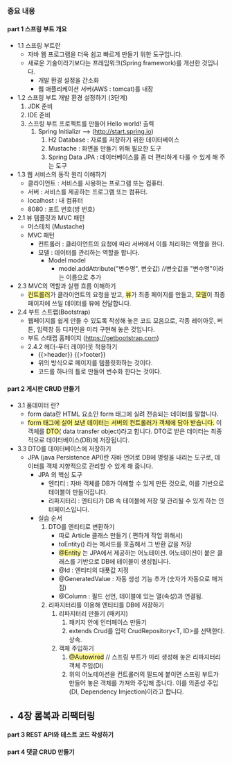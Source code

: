 
### 중요 내용

#### part 1 스프링 부트 개요
- 1.1 스프링 부트란
	- 자바 웹 프로그램을 더욱 쉽고 빠르게 만들기 위한 도구입니다.
	-  새로운 기술이라기보다는 프레임워크(Spring framework)를 개선한 것입니다.
		- 개발 환경 설정을 간소화
		- 웹 애플리케이션 서버(AWS : tomcat)를 내장
- 1.2 스프링 부트 개발 환경 설정하기 (3단계)
	1. JDK 준비
	2. IDE 준비
	3. 스프링 부트 프로젝트를 만들어 Hello world! 출력
		1. Spring Initializr --> (http://start.spring.io)
			1. H2 Database : 자료를 저장하기 위한 데이터베이스
			2. Mustache : 화면을 만들기 위해 필요한 도구
			3. Spring Data JPA : 데이터베이스를 좀 더 편리하게 다룰 수 있게 해 주는 도구
- 1.3 웹 서비스의 동작 원리 이해하기
	- 클라이언트 : 서비스를 사용하는 프로그램 또는 컴퓨터.
	- 서버 : 서비스를 제공하는 프로그램 또는 컴퓨터.
	- localhost : 내 컴퓨터
	- 8080 : 포트 번호(방 번호)
- 2.1 뷰 템플릿과 MVC 패턴
	- 머스테치 (Mustache)
	- MVC 패턴
		- 컨트롤러 : 클라이언트의 요청에 따라 서버에서 이를 처리하는 역할을 한다.
		- 모델 : 데이터를 관리하는 역할을 합니다.
			- Model model
				- model.addAttribute("변수명", 변숫값) //변숫값을 "변수명"이라는 이름으로 추가
- 2.3 MVC의 역할과 실행 흐름 이해하기
	- <span style="background:#fff88f">컨트롤러</span>가 클라이언트의 요청을 받고, <span style="background:#fff88f">뷰</span>가 최종 페이지를 만들고, <span style="background:#fff88f">모델</span>이 최종 페이지에 쓰일 데이터를 뷰에 전달합니다.
- 2.4 부트 스트랩(Bootstrap)
	- 웹페이지를 쉽게 만들 수 있도록 작성해 놓은 코드 모음으로, 각종 레이아웃, 버튼, 입력창 등 디자인을 미리 구현해 놓은 것입니다.
	- 부트 스태랩 홈페이지 (https://getbootstrap.com)
	- 2.4.2  헤더-푸터 레이아웃 적용하기
		- {{>header}}  {{>footer}}
		- 위의 방식으로 페이지를 템플릿화하는 것이다.
		- 코드를 하나의 틀로 만들어 변수화 한다는 것이다.

#### part 2 게시판 CRUD 만들기
- 3.1 폼데이터 란?
	- form data란 HTML 요소인 form 태그에 실려 전송되는 데이터를 말합니다.
	- <span style="background:#fff88f">form 태그에 실어 보낸 데이터는 서버의 컨트롤러가 객체에 담아 받습니다.</span> 이 객체를 <span style="background:#fff88f">DTO</span>( data transfer object)라고 합니다. DTO로 받은 데이터는 최종적으로 데이터베이스(DB)에 저장됩니다.
- 3.3 DTO를 데이터베이스에 저장하기
	- JPA (java Persistence API)란 자바 언어로 DB에 명령을 내리는 도구로, 데이터를 객체 지향적으로 관리할 수 있게 해 줍니다.
		- JPA 의 핵심 도구
			- 엔티티 : 자바 객체를 DB가 이해할 수 있게 만든 것으로, 이를 기반으로 테이블이 만들어집니다.
			- 리파지터리 : 엔티티가 DB 속 테이블에 저장 및 관리될 수 있게 하는 인터페이스입니다.
		- 실습 순서
			1. DTO를 엔티티로 변환하기
				- 따로 Article 클래스 만들기 ( 편하게 작업 위해서) 
				- toEntity() 라는 메서드를 호출해서 그 반환 값을 저장
				- <span style="background:#fff88f">@Entity</span> 는 JPA에서 제공하는 어노테이션. 어노테이션이 붙은 클래스를 기반으로 DB에 테이블이 생성됩니다.
				- @Id : 엔티티의 대푯값 지정
				- @GeneratedValue : 자동 생성 기능 추가 (숫자가 자동으로 매겨짐)
				- @Column : 필드 선언, 테이블에 있는 열(속성)과 연결됨.
			2. 리파지터리를 이용해 엔티티를 DB에 저장하기
				1. 리파지터리 만들기 (패키지)
					1. 패키지 안에 인터페이스 만들기
					2.  extends Crud를 입력  CrudRepository<T, ID>를 선택한다. 상속.
				2.  객체 주입하기
					1. <span style="background:#fff88f">@Autowired</span> // 스프링 부트가 미리 생성해 놓은 리파지터리 객체 주입(DI)
					2. 위의 어노테이션을 컨트롤러의 필드에 붙이면 스프링 부트가 만들어 놓은 객체를 가져와 주입해 줍니다. 이를 의존성 주입(DI, Dependency Imjection)이라고 합니다.
- 4장 롬복과 리팩터링
	- 
#### part 3 REST API와 테스트 코드 작성하기

#### part 4 댓글 CRUD 만들기

